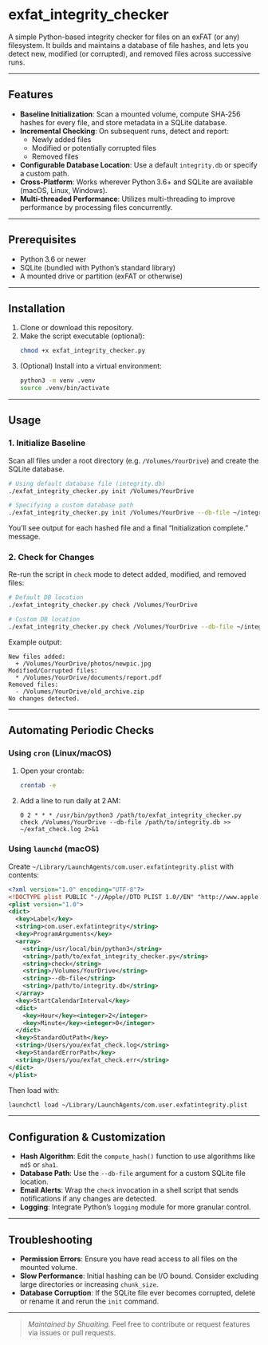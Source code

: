 # exfat_integrity_checker

A simple Python-based integrity checker for files on an exFAT (or any) filesystem. It builds and maintains a database of file hashes, and lets you detect new, modified (or corrupted), and removed files across successive runs.

---

## Features

- **Baseline Initialization**: Scan a mounted volume, compute SHA‑256 hashes for every file, and store metadata in a SQLite database.
- **Incremental Checking**: On subsequent runs, detect and report:
  - Newly added files
  - Modified or potentially corrupted files
  - Removed files
- **Configurable Database Location**: Use a default `integrity.db` or specify a custom path.
- **Cross-Platform**: Works wherever Python 3.6+ and SQLite are available (macOS, Linux, Windows).
- **Multi-threaded Performance**: Utilizes multi-threading to improve performance by processing files concurrently.

---

## Prerequisites

- Python 3.6 or newer
- SQLite (bundled with Python’s standard library)
- A mounted drive or partition (exFAT or otherwise)

---

## Installation

1. Clone or download this repository.
2. Make the script executable (optional):
   ```bash
   chmod +x exfat_integrity_checker.py
   ```
3. (Optional) Install into a virtual environment:
   ```bash
   python3 -m venv .venv
   source .venv/bin/activate
   ```

---

## Usage

### 1. Initialize Baseline

Scan all files under a root directory (e.g. `/Volumes/YourDrive`) and create the SQLite database.

```bash
# Using default database file (integrity.db)
./exfat_integrity_checker.py init /Volumes/YourDrive

# Specifying a custom database path
./exfat_integrity_checker.py init /Volumes/YourDrive --db-file ~/integrity_checks/exfat.db
```

You’ll see output for each hashed file and a final “Initialization complete.” message.

### 2. Check for Changes

Re-run the script in `check` mode to detect added, modified, and removed files:

```bash
# Default DB location
./exfat_integrity_checker.py check /Volumes/YourDrive

# Custom DB location
./exfat_integrity_checker.py check /Volumes/YourDrive --db-file ~/integrity_checks/exfat.db
```

Example output:
```
New files added:
  + /Volumes/YourDrive/photos/newpic.jpg
Modified/Corrupted files:
  * /Volumes/YourDrive/documents/report.pdf
Removed files:
  - /Volumes/YourDrive/old_archive.zip
No changes detected.
```

---

## Automating Periodic Checks

### Using `cron` (Linux/macOS)

1. Open your crontab:
   ```bash
   crontab -e
   ```
2. Add a line to run daily at 2 AM:
   ```cron
   0 2 * * * /usr/bin/python3 /path/to/exfat_integrity_checker.py check /Volumes/YourDrive --db-file /path/to/integrity.db >> ~/exfat_check.log 2>&1
   ```

### Using `launchd` (macOS)

Create `~/Library/LaunchAgents/com.user.exfatintegrity.plist` with contents:

```xml
<?xml version="1.0" encoding="UTF-8"?>
<!DOCTYPE plist PUBLIC "-//Apple//DTD PLIST 1.0//EN" "http://www.apple.com/DTDs/PropertyList-1.0.dtd">
<plist version="1.0">
<dict>
  <key>Label</key>
  <string>com.user.exfatintegrity</string>
  <key>ProgramArguments</key>
  <array>
    <string>/usr/local/bin/python3</string>
    <string>/path/to/exfat_integrity_checker.py</string>
    <string>check</string>
    <string>/Volumes/YourDrive</string>
    <string>--db-file</string>
    <string>/path/to/integrity.db</string>
  </array>
  <key>StartCalendarInterval</key>
  <dict>
    <key>Hour</key><integer>2</integer>
    <key>Minute</key><integer>0</integer>
  </dict>
  <key>StandardOutPath</key>
  <string>/Users/you/exfat_check.log</string>
  <key>StandardErrorPath</key>
  <string>/Users/you/exfat_check.err</string>
</dict>
</plist>
```

Then load with:
```bash
launchctl load ~/Library/LaunchAgents/com.user.exfatintegrity.plist
```

---

## Configuration & Customization

- **Hash Algorithm**: Edit the `compute_hash()` function to use algorithms like `md5` or `sha1`.
- **Database Path**: Use the `--db-file` argument for a custom SQLite file location.
- **Email Alerts**: Wrap the `check` invocation in a shell script that sends notifications if any changes are detected.
- **Logging**: Integrate Python’s `logging` module for more granular control.

---

## Troubleshooting

- **Permission Errors**: Ensure you have read access to all files on the mounted volume.
- **Slow Performance**: Initial hashing can be I/O bound. Consider excluding large directories or increasing `chunk_size`.
- **Database Corruption**: If the SQLite file ever becomes corrupted, delete or rename it and rerun the `init` command.

---


> _Maintained by Shuaiting._  Feel free to contribute or request features via issues or pull requests.
